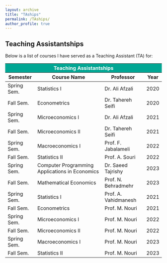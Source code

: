 ```yaml
---
layout: archive
title: "TAships"
permalink: /TAships/
author_profile: true
---
```


## Teaching Assistantships

Below is a list of courses I have served as a Teaching Assistant (TA) for:

<style>
  .persian-green {
    background-color: #00A693;
    color: white; /* Ensure text is readable */
    text-align: center;
  }
</style>

<table>
  <thead>
    <tr>
      <th colspan="4" class="persian-green">Teaching Assistantships</th>
    </tr>
    <tr>
      <th>Semester</th>
      <th>Course Name</th>
      <th>Professor</th>
      <th>Year</th>
    </tr>
  </thead>
  <tbody>
    <tr>
      <td>Spring Sem.</td>
      <td>Statistics I</td>
      <td>Dr. Ali Afzali</td>
      <td>2020</td>
    </tr>
    <tr>
      <td>Fall Sem.</td>
      <td>Econometrics</td>
      <td>Dr. Tahereh Seifi</td>
      <td>2020</td>
    </tr>
    <tr>
      <td>Spring Sem.</td>
      <td>Microeconomics I</td>
      <td>Dr. Ali Afzali</td>
      <td>2021</td>
    </tr>
    <tr>
      <td>Fall Sem.</td>
      <td>Microeconomics II</td>
      <td>Dr. Tahereh Seifi</td>
      <td>2021</td>
    </tr>
    <tr>
      <td>Spring Sem.</td>
      <td>Macroeconomics I</td>
      <td>Prof. F. Jabalameli</td>
      <td>2022</td>
    </tr>
    <tr>
      <td>Fall Sem.</td>
      <td>Statistics II</td>
      <td>Prof. A. Souri</td>
      <td>2022</td>
    </tr>
    <tr>
      <td>Spring Sem.</td>
      <td>Computer Programming Applications in Economics</td>
      <td>Dr. Saeed Tajrishy</td>
      <td>2023</td>
    </tr>
    <tr>
      <td>Fall Sem.</td>
      <td>Mathematical Economics</td>
      <td>Prof. N. Behradmehr</td>
      <td>2023</td>
    </tr>
    <tr>
      <td>Spring Sem.</td>
      <td>Statistics I</td>
      <td>Prof. A. Vahidmanesh</td>
      <td>2021</td>
    </tr>
    <tr>
      <td>Fall Sem.</td>
      <td>Econometrics</td>
      <td>Prof. M. Nouri</td>
      <td>2021</td>
    </tr>
    <tr>
      <td>Spring Sem.</td>
      <td>Microeconomics I</td>
      <td>Prof. M. Nouri</td>
      <td>2022</td>
    </tr>
    <tr>
      <td>Fall Sem.</td>
      <td>Microeconomics II</td>
      <td>Prof. M. Nouri</td>
      <td>2022</td>
    </tr>
    <tr>
      <td>Spring Sem.</td>
      <td>Macroeconomics I</td>
      <td>Prof. M. Nouri</td>
      <td>2023</td>
    </tr>
    <tr>
      <td>Fall Sem.</td>
      <td>Statistics II</td>
      <td>Prof. M. Nouri</td>
      <td>2023</td>
    </tr>
  </tbody>
</table>
